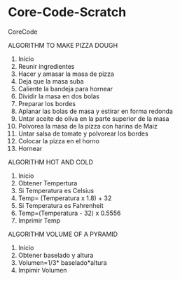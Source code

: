 # Core-Code-Scratch
CoreCode

ALGORITHM TO MAKE PIZZA DOUGH
1.	Inicio
2.	Reunir ingredientes
3.	Hacer y amasar la masa de pizza
4.	Deja que la masa suba
5.	Caliente la bandeja para hornear
6.	Dividir la masa en dos bolas
7.	Preparar los bordes
8.	Aplanar las bolas de masa y estirar en forma redonda
9.	Untar aceite de oliva en la parte superior de la masa
10.	Polvorea la masa de la pizza con harina de Maiz
11.	Untar salsa de tomate y polvorear los bordes
12.	Colocar la pizza en el horno
13.	Hornear


ALGORITHM HOT AND COLD

1.	Inicio
2.	Obtener Tempertura
3.	Si Temperatura es Celsius
4.	Temp= (Temperatura x 1.8) + 32
5.	Si Temperatura es Fahrenheit
6.	Temp=(Temperatura - 32) x 0.5556
7.	Imprimir Temp

ALGORITHM VOLUME OF A PYRAMID 
1.	Inicio
2.	Obtener baselado y altura
3.	Volumen=1/3* baselado*altura
4.	Impimir Volumen
